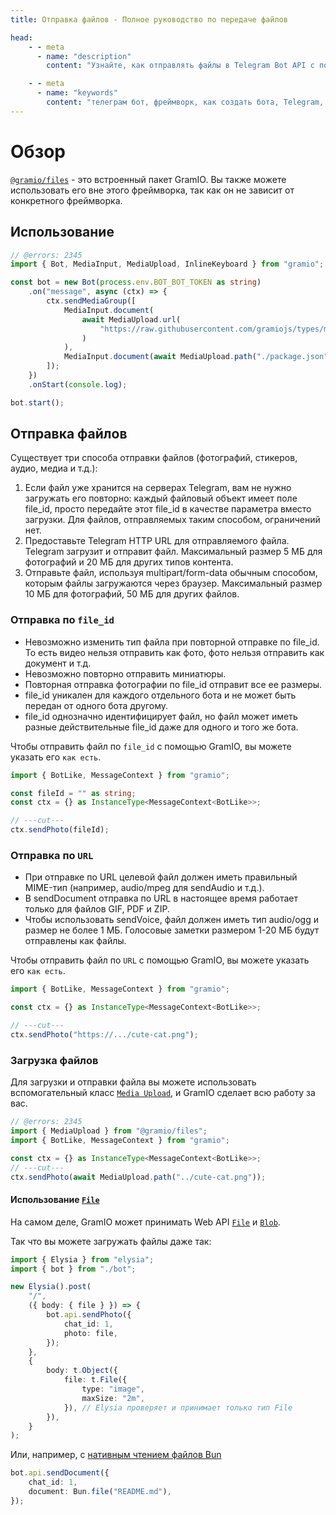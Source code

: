 ```yaml
---
title: Отправка файлов - Полное руководство по передаче файлов

head:
    - - meta
      - name: "description"
        content: "Узнайте, как отправлять файлы в Telegram Bot API с помощью GramIO. Это руководство охватывает все методы: отправку по file_id, URL или загрузку новых файлов с правильной обработкой."

    - - meta
      - name: "keywords"
        content: "телеграм бот, фреймворк, как создать бота, Telegram, Telegram Bot API, GramIO, TypeScript, JavaScript, Node.JS, Nodejs, Deno, Bun, загрузка файлов, отправка файлов, работа с файлами, file_id, URL файлы, вложения, Bun.file, FileSystemPath, InputFile, MediaInput, MediaUpload, Buffer, ReadStream, form-data, multipart/form-data, sendPhoto, sendVideo, sendDocument"
---
```


# Обзор

[`@gramio/files`](https://github.com/gramiojs/files) - это встроенный пакет GramIO. Вы также можете использовать его вне этого фреймворка, так как он не зависит от конкретного фреймворка.

## Использование

```ts twoslash
// @errors: 2345
import { Bot, MediaInput, MediaUpload, InlineKeyboard } from "gramio";

const bot = new Bot(process.env.BOT_BOT_TOKEN as string)
    .on("message", async (ctx) => {
        ctx.sendMediaGroup([
            MediaInput.document(
                await MediaUpload.url(
                    "https://raw.githubusercontent.com/gramiojs/types/main/README.md"
                )
            ),
            MediaInput.document(await MediaUpload.path("./package.json")),
        ]);
    })
    .onStart(console.log);

bot.start();
```

## Отправка файлов

Существует три способа отправки файлов (фотографий, стикеров, аудио, медиа и т.д.):

1. Если файл уже хранится на серверах Telegram, вам не нужно загружать его повторно: каждый файловый объект имеет поле file_id, просто передайте этот file_id в качестве параметра вместо загрузки. Для файлов, отправляемых таким способом, ограничений нет.
2. Предоставьте Telegram HTTP URL для отправляемого файла. Telegram загрузит и отправит файл. Максимальный размер 5 МБ для фотографий и 20 МБ для других типов контента.
3. Отправьте файл, используя multipart/form-data обычным способом, которым файлы загружаются через браузер. Максимальный размер 10 МБ для фотографий, 50 МБ для других файлов.

### Отправка по `file_id`

- Невозможно изменить тип файла при повторной отправке по file_id. То есть видео нельзя отправить как фото, фото нельзя отправить как документ и т.д.
- Невозможно повторно отправить миниатюры.
- Повторная отправка фотографии по file_id отправит все ее размеры.
- file_id уникален для каждого отдельного бота и не может быть передан от одного бота другому.
- file_id однозначно идентифицирует файл, но файл может иметь разные действительные file_id даже для одного и того же бота.

Чтобы отправить файл по `file_id` с помощью GramIO, вы можете указать его `как есть`.

```ts twoslash
import { BotLike, MessageContext } from "gramio";

const fileId = "" as string;
const ctx = {} as InstanceType<MessageContext<BotLike>>;

// ---cut---
ctx.sendPhoto(fileId);
```

### Отправка по `URL`

- При отправке по URL целевой файл должен иметь правильный MIME-тип (например, audio/mpeg для sendAudio и т.д.).
- В sendDocument отправка по URL в настоящее время работает только для файлов GIF, PDF и ZIP.
- Чтобы использовать sendVoice, файл должен иметь тип audio/ogg и размер не более 1 МБ. Голосовые заметки размером 1-20 МБ будут отправлены как файлы.

Чтобы отправить файл по `URL` с помощью GramIO, вы можете указать его `как есть`.

```ts twoslash
import { BotLike, MessageContext } from "gramio";

const ctx = {} as InstanceType<MessageContext<BotLike>>;

// ---cut---
ctx.sendPhoto("https://.../cute-cat.png");
```

### Загрузка файлов

Для загрузки и отправки файла вы можете использовать вспомогательный класс [`Media Upload`](/ru/files/media-upload.html), и GramIO сделает всю работу за вас.

```ts twoslash
// @errors: 2345
import { MediaUpload } from "@gramio/files";
import { BotLike, MessageContext } from "gramio";

const ctx = {} as InstanceType<MessageContext<BotLike>>;
// ---cut---
ctx.sendPhoto(await MediaUpload.path("../cute-cat.png"));
```

#### Использование [`File`](https://developer.mozilla.org/ru/docs/Web/API/File)

На самом деле, GramIO может принимать Web API [`File`](https://developer.mozilla.org/ru/docs/Web/API/File) и [`Blob`](https://developer.mozilla.org/ru/docs/Web/API/Blob).

Так что вы можете загружать файлы даже так:

```ts
import { Elysia } from "elysia";
import { bot } from "./bot";

new Elysia().post(
    "/",
    ({ body: { file } }) => {
        bot.api.sendPhoto({
            chat_id: 1,
            photo: file,
        });
    },
    {
        body: t.Object({
            file: t.File({
                type: "image",
                maxSize: "2m",
            }), // Elysia проверяет и принимает только тип File
        }),
    }
);
```

Или, например, с [нативным чтением файлов Bun](https://bun.sh/docs/api/file-io#reading-files-bun-file)

```ts
bot.api.sendDocument({
    chat_id: 1,
    document: Bun.file("README.md"),
});
``` 